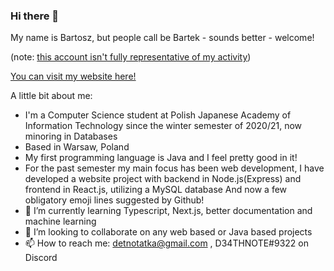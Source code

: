 ### Hi there 👋

My name is Bartosz, but people call be Bartek - sounds better - welcome!

(note: [this account isn't fully representative of my activity](https://github.com/D34THNOTE/Preserving-activity-history))

[You can visit my website here!](https://d34thnote.github.io/Personal_website/#/About)

A little bit about me:
- I'm a Computer Science student at Polish Japanese Academy of Information Technology since the winter semester of 2020/21, now minoring in Databases
- Based in Warsaw, Poland
- My first programming language is Java and I feel pretty good in it!
- For the past semester my main focus has been web development, I have developed a website project with backend in Node.js(Express) and frontend in React.js, utilizing a MySQL database
And now a few obligatory emoji lines suggested by Github!
- 🌱 I’m currently learning Typescript, Next.js, better documentation and machine learning
- 👯 I’m looking to collaborate on any web based or Java based projects
- 📫 How to reach me: detnotatka@gmail.com , D34THNOTE#9322 on Discord
